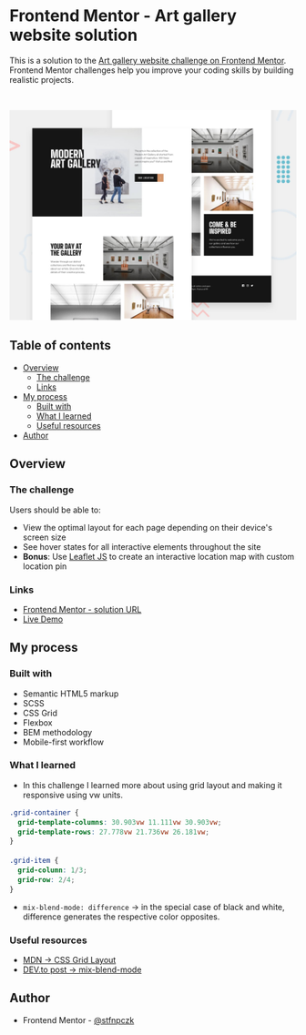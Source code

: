# Frontend Mentor - Art gallery website solution

This is a solution to the [Art gallery website challenge on Frontend Mentor](https://www.frontendmentor.io/challenges/art-gallery-website-yVdrZlxyA). Frontend Mentor challenges help you improve your coding skills by building realistic projects.

<br>

![](./assets/preview.jpg)

## Table of contents

- [Overview](#overview)
  - [The challenge](#the-challenge)
  - [Links](#links)
- [My process](#my-process)
  - [Built with](#built-with)
  - [What I learned](#what-i-learned)
  - [Useful resources](#useful-resources)
- [Author](#author)

## Overview

### The challenge

Users should be able to:

- View the optimal layout for each page depending on their device's screen size
- See hover states for all interactive elements throughout the site
- **Bonus**: Use [Leaflet JS](https://leafletjs.com/) to create an interactive location map with custom location pin

### Links

- [Frontend Mentor - solution URL](https://www.frontendmentor.io/solutions/twopage-art-gallery-website-using-scss-and-grid-uKxnRLxm5)
- [Live Demo](https://stfnpczk.github.io/art-gallery/)

## My process

### Built with

- Semantic HTML5 markup
- SCSS
- CSS Grid
- Flexbox
- BEM methodology
- Mobile-first workflow

### What I learned

- In this challenge I learned more about using grid layout and making it responsive using vw units.

```scss
.grid-container {
  grid-template-columns: 30.903vw 11.111vw 30.903vw;
  grid-template-rows: 27.778vw 21.736vw 26.181vw;
}

.grid-item {
  grid-column: 1/3;
  grid-row: 2/4;
}
```

- `mix-blend-mode: difference` -> in the special case of black and white, difference generates the respective color opposites.  





### Useful resources

- [MDN -> CSS Grid Layout ](https://developer.mozilla.org/en-US/docs/Web/CSS/CSS_Grid_Layout) 
- [DEV.to post -> mix-blend-mode ](https://dev.to/wgao19/night-mode-with-mix-blend-mode-difference-23lm) 



## Author

- Frontend Mentor - [@stfnpczk](https://www.frontendmentor.io/profile/stfnpczk)

